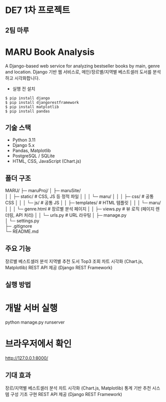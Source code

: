 # DE7 1차 프로젝트
## 2팀 마루

# MARU Book Analysis
A Django-based web service for analyzing bestseller books by main, genre and location.
Django 기반 웹 서비스로, 메인/장르별/지역별 베스트셀러 도서를 분석하고 시각화합니다.


* 실행 전 설치
```
$ pip install django
$ pip install djangorestframework
$ pip install matplotlib
$ pip install pandas
```


## 기술 스택
- Python 3.11
- Django 5.x
- Pandas, Matplotlib
- PostgreSQL / SQLite
- HTML, CSS, JavaScript (Chart.js)


## 폴더 구조
MARU/
├─ maruProj/
│  ├─ maruSite/               
│  │  ├─ static/               # CSS, JS 등 정적 파일
│  │  │  └─ maru/
│  │  │     ├─ css/            # 공통 CSS
│  │  │     └─ js/             # 공통 JS
│  │  ├─ templates/            # HTML 템플릿
│  │  │  └─ maru/
│  │  │     └─ genre.html      # 장르별 분석 페이지
│  │  ├─ views.py              # 뷰 로직 (페이지 렌더링, API 처리)
│  │  └─ urls.py               # URL 라우팅
│  ├─ manage.py                
│  └─ settings.py              
├─ .gitignore                  
└─ README.md                   


## 주요 기능
장르별 베스트셀러 분석
지역별 추천 도서 Top3 조회
차트 시각화 (Chart.js, Matplotlib)
REST API 제공 (Django REST Framework)


## 실행 방법
# 개발 서버 실행
python manage.py runserver

# 브라우저에서 확인
http://127.0.0.1:8000/


## 기대 효과
장르/지역별 베스트셀러 분석
차트 시각화 (Chart.js, Matplotlib)
통계 기반 추천 시스템 구성 기초 구현
REST API 제공 (Django REST Framework)
